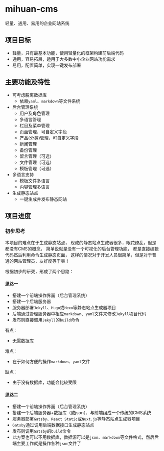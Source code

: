 # mihuan-cms

轻量、通用、易用的企业网站系统

## 项目目标

- 轻量，只有最基本功能，使用轻量化的框架构建前后端代码
- 通用，容易拓展，适用于大多数中小企业网站功能需求
- 易用，配置简单，实现一键发布部署

## 主要功能及特性

- 可考虑脱离数据库
  - 依赖`yaml`、`markdown`等文件系统
- 后台管理系统
  - 用户及角色管理
  - 多语言管理
  - 栏目及菜单管理
  - 页面管理，可自定义字段
  - 产品(分类)管理，可自定义字段
  - 新闻管理
  - 备份管理
  - 留言管理（可选）
  - 文件管理（可选）
  - 模板管理（可选）
- 多语言支持
  - 模板文件多语言
  - 内容管理多语言
- 生成静态站点
  - 一键生成并发布静态网站

## 项目进度

### 初步思考

本项目的难点在于生成静态站点，
现成的静态站点生成器很多，眼花缭乱，但是都没有CMS的概念，
简单说就是没有一个可视化的后台管理功能，
都是直接编辑代码然后利用命令生成静态页面，
这样的情况对于开发人员很简单，但是对于普通的网站管理员，友好度等于零！

根据初步的研究，形成了两个思路：

#### 思路一

- 搭建一个前端操作界面（后台管理系统）
- 搭建一个后端服务器
- 服务器部署`Jekyll`、`Hugo`或`Hexo`等静态站点生成器项目
- 后端通过管理服务器中相应`markdown`、`yaml`文件来修改`Jekyll`项目代码
- 发布则直接调用`Jekyll`的`build`命令

有点：

- 无需数据库

难点：

- 在于如何方便的操作`markdown`、`yaml`文件

缺点：

- 由于没有数据库，功能会比较受限

#### 思路二

- 搭建一个前端操作界面（后台管理系统）
- 搭建一个后端服务器+数据库（或json），与前端组成一个传统的CMS系统
- 服务器部署`Gatsby`、`React Static`或`Nuxt.js`等静态站点生成器项目
- `Gatsby`通过调用后端数据接口生成静态站点
- 发布则调用`Gatsby`的`build`命令
- 此方案也可以不用数据库，数据源可以是`json`、`markdown`等文件格式，然后后端主要工作就是操作各种`json`文件了
